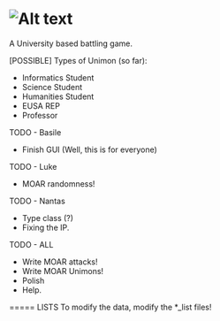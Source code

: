 ![Alt text](https://raw.github.com/inf1op/unimon/master/resources/img/UnimonLogo2.png "UNIMON!")
======
A University based battling game.

[POSSIBLE] Types of Unimon (so far):
- Informatics Student
- Science Student
- Humanities Student
- EUSA REP
- Professor

TODO - Basile
- Finish GUI (Well, this is for everyone)

TODO - Luke
- MOAR randomness!

TODO - Nantas
- Type class (?)
- Fixing the IP.


TODO - ALL
- Write MOAR attacks!
- Write MOAR Unimons!
- Polish
- Help.



=====
LISTS
To modify the data, modify the *_list files!


